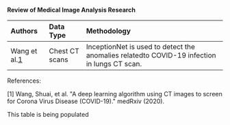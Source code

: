 **Review of Medical Image Analysis Research**

| Authors |Data Type | Methodology|
| :---  | :--- | :--- |
Wang et al.[1](https://www.medrxiv.org/content/medrxiv/early/2020/02/17/2020.02.14.20023028.full.pdf)|Chest CT scans|InceptionNet is used to detect the anomalies relatedto COVID-19 infection in lungs CT scan.|









References:

[1] Wang, Shuai, et al. "A deep learning algorithm using CT images to screen for Corona Virus Disease (COVID-19)." medRxiv (2020).






















This table is being populated
